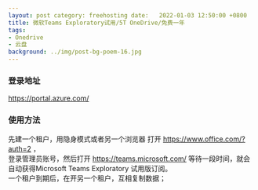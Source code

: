 ```yaml
---
layout: post category: freehosting date:   2022-01-03 12:50:00 +0800
title: 微软Teams Exploratory试用/5T OneDrive/免费一年
tags:
- Onedrive
- 云盘
background: ../img/post-bg-poem-16.jpg
---
```




### 登录地址<br>
https://portal.azure.com/

### 使用方法<br>
先建一个租户，用隐身模式或者另一个浏览器 打开 https://www.office.com/?auth=2 ，<br>
登录管理员账号，然后打开 https://teams.microsoft.com/  等待一段时间，就会自动获得Microsoft Teams Exploratory 试用版订阅。<br>
一个租户到期后，在开另一个租户，互相复制数据；<br>